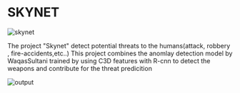 <h1>SKYNET</h1>

![skynet](https://user-images.githubusercontent.com/45633028/91585722-0d7c1280-e972-11ea-93a5-053cf1b1b8de.PNG)

The project "Skynet" detect potential threats to the humans(attack, robbery , fire-accidents,etc..)
This project combines the anomlay detection model by WaqasSultani trained by using C3D features with R-cnn to detect the weapons and contribute for the threat predicition

![output](https://user-images.githubusercontent.com/45633028/91586479-0f92a100-e973-11ea-8c2f-4fd90d0445f5.PNG)
